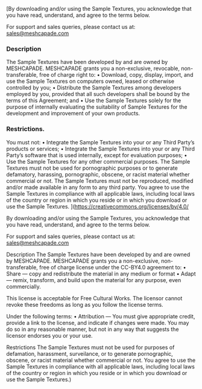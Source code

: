 [By downloading and/or using the Sample Textures, you acknowledge that you have read, understand, and agree to the terms below. 

For support and sales queries, please contact us at: [sales@meshcapade.com](sales@meshcapade.com)


### Description
The Sample Textures have been developed by and are owned by MESHCAPADE. MESHCAPADE grants you a non-exclusive, revocable, non-transferable, free of charge right to: 
•	Download, copy, display, import, and use the Sample Textures on computers owned, leased or otherwise controlled by you; 
•	Distribute the Sample Textures among developers employed by you, provided that all such developers shall be bound by the terms of this Agreement; and
•	Use the Sample Textures solely for the purpose of internally evaluating the suitability of Sample Textures for the development and improvement of your own products. 


### Restrictions.
You must not:
•	Integrate the Sample Textures into your or any Third Party’s products or services;
•	Integrate the Sample Textures into your or any Third Party’s software that is used internally, except for evaluation purposes;
•	Use the Sample Textures for any other commercial purposes.
The Sample Textures must not be used for pornographic purposes or to generate defamatory, harassing, pornographic, obscene, or racist material whether commercial or not. The Sample Textures must not be reproduced, modified and/or made available in any form to any third party. You agree to use the Sample Textures in compliance with all applicable laws, including local laws of the country or region in which you reside or in which you download or use the Sample Textures. 
](https://creativecommons.org/licenses/by/4.0/

By downloading and/or using the Sample Textures, you acknowledge that you have read, understand, and agree to the terms below.

For support and sales queries, please contact us at: sales@meshcapade.com

Description
The Sample Textures have been developed by and are owned by MESHCAPADE. MESHCAPADE grants you a non-exclusive, non-transferable, free of charge license under the CC-BY4.0 agreement to:
• Share — copy and redistribute the material in any medium or format
• Adapt — remix, transform, and build upon the material for any purpose, even commercially.

This license is acceptable for Free Cultural Works.
The licensor cannot revoke these freedoms as long as you follow the license terms.

Under the following terms:
• Attribution — You must give appropriate credit, provide a link to the license, and indicate if changes were made. You may do so in any reasonable manner, but not in any way that suggests the licensor endorses you or your use.

Restrictions
The Sample Textures must not be used for purposes of defamation, harassment, surveilance, or to generate pornographic, obscene, or racist material whether commercial or not. You agree to use the Sample Textures in compliance with all applicable laws, including local laws of the country or region in which you reside or in which you download or use the Sample Textures.)
